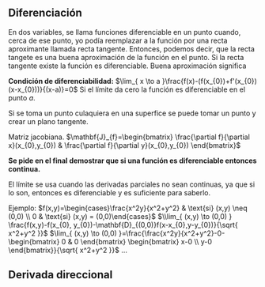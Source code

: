 ## Diferenciación
En dos variables, se llama funciones diferenciable en un punto cuando, cerca de ese punto, yo podía reemplazar a la función por una recta aproximante llamada recta tangente.
Entonces, podemos decir, que la recta tangete es una buena aproximación de la función en el punto.
Si la recta tangente existe la función es diferenciable.
Buena aproximación significa 

**Condición de diferenciabilidad:**
$\lim_{ x \to a }\frac{f(x)-(f(x_{0})+f'(x_{0})(x-x_{0}))}{(x-a)}=0$
Si el límite da cero la función es diferenciable en el punto $a$.

Si se toma un punto culaquiera en una superfice se puede tomar un punto y crear un plano tangente.

Matriz jacobiana. 
$\mathbf{J}_{f}=\begin{bmatrix} \frac{\partial f}{\partial x}(x_{0},y_{0}) & \frac{\partial f}{\partial y}(x_{0},y_{0}) \end{bmatrix}$

**Se pide en el final demostrar que si una función es diferenciable entonces continua.**

El límite se usa cuando las derivadas parciales no sean continuas, ya que si lo son, entonces es diferenciable y es suficiente para saberlo.

Ejemplo:
$f(x,y)=\begin{cases}\frac{x^2y}{x^2+y^2} & \text{si} (x,y) \neq (0,0) \\ 0 & \text{si} (x,y) = (0,0)\end{cases}$
$\\lim_{ (x,y) \to (0,0) } \frac{f(x,y)-f(x_{0}, y_{0})-\mathbf{D}_{(0,0)}f(x-x_{0},y-y_{0})}{\sqrt{ x^2+y^2 }}$
$\lim_{ (x,y) \to (0,0) }=\frac{\frac{x^2y}{x^2+y^2}-0- \begin{bmatrix} 0 & 0 \end{bmatrix} \begin{bmatrix} x-0 \\ y-0 \end{bmatrix}}{\sqrt{ x^2+y^2 }}$
$\dots$

## Derivada direccional
